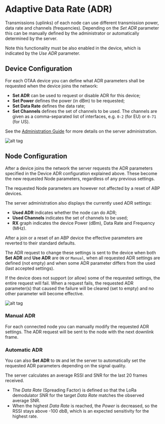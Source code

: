 # Adaptive Data Rate (ADR)

Transmissions (uplinks) of each node can use different transmission power, data
rate and channels (frequencies). Depending on the *Set ADR* parameter this can
be manually defined by the administrator or automatically determined by the server.

Note this functionality must be also enabled in the device, which is indicated
by the *Use ADR* parameter.

## Device Configuration

For each OTAA device you can define what ADR parameters shall be requested when
the device joins the network:
 - **Set ADR** can be used to request or disable ADR for this device;
 - **Set Power** defines the power (in dBm) to be requested;
 - **Set Data Rate** defines the data rate;
 - **Set Channels** defines the set of channels to be used. The channels are given
   as a comma-separated list of interfaces, e.g. `0-2` (for EU) or `0-71` (for US).

See the [Administration Guide](Administration.md) for more details on the
server administration.

![alt tag](https://raw.githubusercontent.com/gotthardp/lorawan-server/master/doc/images/admin-device.png)

## Node Configuration

After a device joins the network the server requests the ADR parameters specified
in the Device ADR configuration explained above. These become the new requested
Node parameters, regardless of any previous settings.

The requested Node parameters are however not affected by a reset of ABP devices.

The server administration also displays the currently used ADR settings:
 - **Used ADR** indicates whether the node can do ADR;
 - **Used Channels** indicates the set of channels to be used;
 - **RX** graph indicates the device Power (dBm), Data Rate and Frequency (MHz).

After a join or a reset of an ABP device the effective parameters are reverted to
their standard defaults.

The ADR request to change these settings is sent to the device when both **Set ADR**
and **Use ADR** are `ON` or `Manual`, when all requested ADR settings are defined
(not empty) and when some ADR parameter differs from the used (last accepted settings).

If the device does not support (or allow) some of the requested settings, the
entire request will fail. When a request fails, the requested ADR parameter(s) that
caused the failure will be cleared (set to empty) and no other parameter will become
effective.

![alt tag](https://raw.githubusercontent.com/gotthardp/lorawan-server/master/doc/images/admin-link-status.png)

### Manual ADR

For each connected node you can manually modify the requested ADR settings. The
ADR request will be sent to the node with the next downlink frame.

### Automatic ADR

You can also **Set ADR** to `ON` and let the server to automatically set the
requested ADR parameters depending on the signal quality.

The server calculates an average RSSI and SNR for the last 20 frames received.
 * The *Data Rate* (Spreading Factor) is defined so that the LoRa demodulator SNR
   for the target *Data Rate* matches the observed average SNR.
 * When the highest *Data Rate* is reached, the *Power* is decreased, so the
   RSSI stays above -100 dbB, which is an expected sensitivity for the highest rate.
